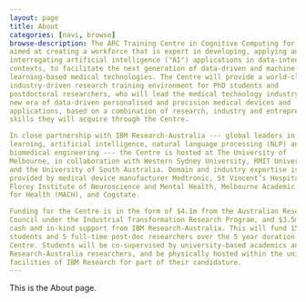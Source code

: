 ```yaml
---
layout: page
title: About
categories: [navi, browse]
browse-description: The ARC Training Centre in Cognitive Computing for Medical Technologies is
aimed at creating a workforce that is expert in developing, applying and
interrogating artificial intelligence ("AI") applications in data-intensive medical
contexts, to facilitate the next generation of data-driven and machine
learning-based medical technologies. The Centre will provide a world-class
industry-driven research training environment for PhD students and
postdoctoral researchers, who will lead the medical technology industry into a
new era of data-driven personalised and precision medical devices and
applications, based on a combination of research, industry and entrepreneurial
skills they will acquire through the Centre.

In close partnership with IBM Research-Australia --- global leaders in machine
learning, artificial intelligence, natural language processing (NLP) and
biomedical engineering --- the Centre is hosted at The University of
Melbourne, in collaboration with Western Sydney University, RMIT University,
and the University of South Australia. Domain and industry expertise is
provided by medical device manufacturer Medtronic, St Vincent’s Hospital, the
Florey Institute of Neuroscience and Mental Health, Melbourne Academic Centre
for Health (MACH), and Cogstate.

Funding for the Centre is in the form of $4.1m from the Australian Research
Council under the Industrial Transformation Research Program, and $3.5m of
cash and in-kind support from IBM Research-Australia. This will fund 15 PhD
students and 5 full-time post-doc researchers over the 5 year duration of the
Centre. Students will be co-supervised by university-based academics and IBM
Research-Australia researchers, and be physically hosted within the unique
facilities of IBM Research for part of their candidature.
---
```


This is the About page.
